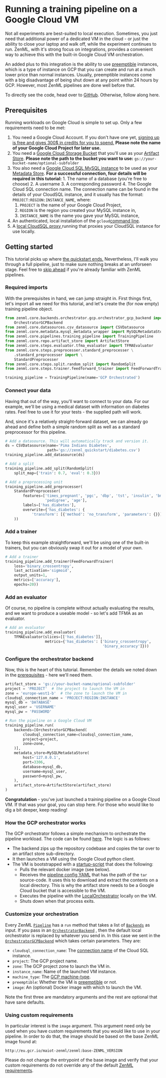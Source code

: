 # Running a training pipeline on a Google Cloud VM

Not all experiments are best-suited to local execution. Sometimes, you just need that additional power of a dedicated VM in the cloud - or just the ability to close your laptop and walk off, while the experiment continues to run.
ZenML, with it's strong focus on integrations, provides a convenient way to achieve this with the built-in Google Cloud VM orchestration.

An added plus to this integration is the ability to use [preemptible](https://cloud.google.com/compute/docs/instances/preemptible) instances, 
which is a type of instance on GCP that you can create and run at a much lower price than normal instances. Usually, preemptible 
instances come with a big disadvantage of being shut down at any point within 24 hours by GCP. However, most ZenML pipelines are done 
well before that.

To directly see the code, head over to [GitHub](https://github.com/maiot-io/zenml/tree/main/examples/gcp_orchestrated). Otherwise, follow along here.

## Prerequisites

Running workloads on Google Cloud is simple to set up. Only a few requirements need to be met:

1. You need a Google Cloud Account. If you don't have one yet, [signing up is free and gives 300$ in credits for you to spend.](https://cloud.google.com/free?hl=de) **Please note the name of your Google Cloud Project for later use.**
2. You need a [Google Cloud Storage Bucket](https://console.cloud.google.com/storage/browser) that you'll use as your [Artifact Store](../repository/artifact-store.md). **Please note the path to the bucket you want to use:** `gs://your-bucket-name/optional-subfolder`
3. You also need a [Google Cloud SQL MySQL instance](https://console.cloud.google.com/sql/instances) to be used as your [Metadata Store](../repository/metadata-store.md). **For a successful connection, four details will be required in this tutorial:** 1. The name of a database \(you're free to choose\) 2. A username 3. A corresponding password 4. The Google Cloud SQL connection name. The connection name can be found in the details of your CloudSQL instance, and it usually has the format: `PROJECT:REGION:INSTANCE_NAME`, where:
   1. `PROJECT`  is the name of your Google Cloud Project,
   2. `REGION` is the region you created your MySQL instance in,
   3. `INSTANCE_NAME` is the name you gave your MySQL instance, 
4. An authenticated, local installation of the `gcloud`[command line](https://cloud.google.com/sdk/docs/install).
5. A [local CloudSQL proxy ](https://cloud.google.com/sql/docs/mysql/sql-proxy#install)running that proxies your CloudSQL instance for use locally. 

## Getting started

This tutorial picks up where [the quickstart ends.](../getting-started/quickstart.md) Nevertheless, I'll walk you through a full pipeline, just to make sure nothing breaks at an unforseen stage. Feel free to [skip ahead](running-a-pipeline-on-a-google-cloud-vm.md#configure-the-orchestrator-backend) if you're already familiar with ZenML pipelines.

### Required imports

With the prerequisites in hand, we can jump straight in. First things first, let's import all we need for this tutorial, and let's create the \(for now empty\) training pipeline object.

```python
from zenml.core.backends.orchestrator.gcp.orchestrator_gcp_backend import \
    OrchestratorGCPBackend
from zenml.core.datasources.csv_datasource import CSVDatasource
from zenml.core.metadata.mysql_metadata_wrapper import MySQLMetadataStore
from zenml.core.pipelines.training_pipeline import TrainingPipeline
from zenml.core.repo.artifact_store import ArtifactStore
from zenml.core.steps.evaluator.tfma_evaluator import TFMAEvaluator
from zenml.core.steps.preprocesser.standard_preprocesser \
    .standard_preprocesser import \
    StandardPreprocesser
from zenml.core.steps.split.random_split import RandomSplit
from zenml.core.steps.trainer.feedforward_trainer import FeedForwardTrainer

training_pipeline = TrainingPipeline(name='GCP Orchestrated')
```

### Connect your data

Having that out of the way, you'll want to connect to your data. For our example, we'll be using a medical dataset with information on diabetes rates. Feel free to use it for your tests - the supplied path will work.

And, since it's a relatively straight-forward dataset, we can already go ahead and define both a simple random split as well as a standard preprocessor for this pipeline.

```python
# Add a datasource. This will automatically track and version it.
ds = CSVDatasource(name='Pima Indians Diabetes',
                   path='gs://zenml_quickstart/diabetes.csv')
training_pipeline.add_datasource(ds)

# Add a split
training_pipeline.add_split(RandomSplit(
    split_map={'train': 0.7, 'eval': 0.3}))

# Add a preprocessing unit
training_pipeline.add_preprocesser(
    StandardPreprocesser(
        features=['times_pregnant', 'pgc', 'dbp', 'tst', 'insulin', 'bmi',
                  'pedigree', 'age'],
        labels=['has_diabetes'],
        overwrite={'has_diabetes': {
            'transform': [{'method': 'no_transform', 'parameters': {}}]}}
    ))
```

### Add a trainer

To keep this example straightforward, we'll be using one of the built-in trainers, but you can obviously swap it out for a model of your own.

```python
# Add a trainer
training_pipeline.add_trainer(FeedForwardTrainer(
    loss='binary_crossentropy',
    last_activation='sigmoid',
    output_units=1,
    metrics=['accuracy'],
    epochs=20))
```

### Add an evaluator

Of course, no pipeline is complete without actually evaluating the results, and we want to produce a useable model - so let's add TFMA as an evaluator.

```python
# Add an evaluator
training_pipeline.add_evaluator(
    TFMAEvaluator(slices=[['has_diabetes']],
                  metrics={'has_diabetes': ['binary_crossentropy',
                                            'binary_accuracy']}))
```

### Configure the orchestrator backend

Now, this is the heart of this tutorial. Remember the details we noted down in the [prerequisites](running-a-pipeline-on-a-google-cloud-vm.md#prerequisites) - here we'll need them.

```python
artifact_store = 'gs://your-bucket-name/optional-subfolder'
project = 'PROJECT'  # the project to launch the VM in
zone = 'europe-west1-b'  # the zone to launch the VM in
cloudsql_connection_name = 'PROJECT:REGION:INSTANCE'
mysql_db = 'DATABASE'
mysql_user = 'USERNAME'
mysql_pw = 'PASSWORD'

# Run the pipeline on a Google Cloud VM
training_pipeline.run(
    backends=[OrchestratorGCPBackend(
        cloudsql_connection_name=cloudsql_connection_name,
        project=project,
        zone=zone,
    )],
    metadata_store=MySQLMetadataStore(
        host='127.0.0.1',
        port=3306,
        database=mysql_db,
        username=mysql_user,
        password=mysql_pw,
    ),
    artifact_store=ArtifactStore(artifact_store)
)

```

**Congratulation** - you've just launched a training pipeline on a Google Cloud VM. If that was your goal, you can stop here. For those who would like to dig a bit deeper, keep reading!

### How the GCP orchestrator works

The GCP orchestrator follows a simple mechanism to orchestrate the pipeline workload. The code can be found [here](https://github.com/maiot-io/zenml/blob/main/zenml/core/backends/orchestrator/gcp/orchestrator_gcp_backend.py). The logic is as follows:

* The backend zips up the repository codebase and copies the tar over to an artifact store sub-directory.
* It then launches a VM using the Google Cloud python client.
* The VM is bootstrapped with a [startup-script](https://github.com/maiot-io/zenml/blob/main/zenml/core/backends/orchestrator/gcp/startup-script.sh) that does the following:
  * Pulls the relevant docker image \(see below\).
  * Receives the [pipeline config YAML](../pipelines/what-is-a-pipeline.md) that has the path of the `tar` source-code. It uses this to download and extract the contents on a local directory. This is why the artifact store needs to be a Google Cloud bucket that is accessible to the VM.
  * Executes the pipeline with the [LocalOrchestrator](https://github.com/maiot-io/zenml/tree/main/zenml/core/backends/orchestrator/local) locally on the VM.
  * Shuts down when that process exits.

### Customize your orchestration

Every ZenML [`Pipeline`](../pipelines/what-is-a-pipeline.md) has a `run` method that takes a list of [`Backends`](../backends/what-is-a-backend.md) as input. If you pass in an [`OrchestratorBackend`](../backends/orchestrator-backends.md) , then the default local orchestrator is replaced by whatever you send in. In this case we sent in the [`OrchestratorGCPBackend`](https://github.com/maiot-io/zenml/blob/main/zenml/core/backends/orchestrator/gcp/orchestrator_gcp_backend.py) which takes certain parameters. They are:

* `cloudsql_connection_name`: The [connection name](https://cloud.google.com/sql/docs/mysql/instance-info) of the Cloud SQL instance.
* `project`: The GCP project name.
* `zone`: The GCP project zone to launch the VM in.
* `instance_name`: Name of the launched VM instance.
* `machine_type`: The [GCP machine-type](https://cloud.google.com/compute/docs/machine-types).
* `preemptible`: Whether the VM is [preemptible](https://cloud.google.com/compute/docs/instances/preemptible) or not.
* `image`: An \(optional\) Docker image with which to launch the VM. 

Note the first three are mandatory arguments and the rest are optional that have sane defaults. 

### Using custom requirements

In particular interest is the `image` argument. This argument need only be used when you have custom requirements that you would like to use in your pipeline. In order to do that, the image should be based on the base ZenML image found at: 

```text
http://eu.gcr.io/maiot-zenml/zenml:base-ZENML_VERSION
```

Please do not change the entrypoint of the base image and verify that your custom requirements do not override any of the default [ZenML requirements](https://github.com/maiot-io/zenml/blob/main/requirements.txt).



